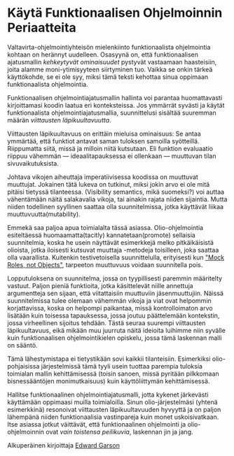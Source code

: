 # Käytä Funktionaalisen Ohjelmoinnin Periaatteita

Valtavirta-ohjelmointiyhteisön mielenkiinto funktionaalista ohjelmointia kohtaan on herännyt uudelleen. Osasyynä on, että funktionaalisen ajatusmallin *kehkeytyvät ominaisuudet* pystyvät vastaamaan haasteisiin, joita alamme moni-ytimisyyteen siirtyminen  tuo. Vaikka se onkin tärkeä käyttökohde, se ei ole syy, miksi tämä teksti kehottaa sinua oppimaan funktionaalista ohjelmointia.

Funktionaalisen ohjelmointiajatusmallin hallinta voi parantaa huomattavasti kirjoittamasi koodin laatua eri konteksteissa. Jos ymmärrät syvästi ja käytät funktionaalista ohjelmointiajatusmallia, suunnittelusi sisältää suuremman määrän *viittausten läpikuultavuutta*.

Viittausten läpikuultavuus on erittäin mieluisa ominaisuus: Se antaa ymmärtää, että funktiot antavat saman tuloksen samoilla syötteillä. Riippumatta siitä, missä ja milloin niitä kutsutaan. Eli funktion evaluaatio riippuu vähemmän — ideaalitapauksessa ei ollenkaan — muuttuvan tilan sivuvaikutuksista.

Johtava vikojen aiheuttaja imperatiivisessa koodissa on muuttuvat muuttujat. Jokainen tätä lukeva on tutkinut, miksi jokin arvo ei ole mitä pitäisi tietyssä tilanteessa. (Visibility semantics, mikä suomeksi?) voi auttaa vähentämään näitä salakavalia vikoja, tai ainakin rajata niiden sijaintia. Mutta niiden todellinen syyllinen saattaa olla suunnitelmissa, jotka käyttävät liikaa muuttuvuutta(mutability).

Emmekä saa paljoa apua toimialalta tässä asiassa. Olio-ohjelmointia esiteltäessä huomaamatta(tacitly) kannatetaan(promote) sellaisia suunnitelmia, koska he usein näyttävät esimerkkejä melko pitkäikäisistä olioista, jotka iloisesti kutsuvat muuttaja -metodeja toisilleen, joka saattaa olla vaarallista. Kuitenkin testivetoisella suunnittelulla, erityisesti kun ["Mock Roles, not Objects"](http://www.jmock.org/oopsla2004.pdf), tarpeeton muuttuvuus voidaan suunnitella pois.

Lopputuloksena on suunnitelma, jossa on tyypillisesti paremmin määritelty vastuut. Paljon pieniä funktioita, jotka käsittelevät niille annettuja argumentteja sen sijaan, että viitattaisiin muuttuviin jäsenmuuttujiin. Näissä suunnitelmissa tulee olemaan vähemmän vikoja ja viat ovat helpommin korjattavissa, koska on helpompi paikantaa, missä kontrolloimaton arvo lisätään kuin toisessa tapauksessa, jossa joutuu päättelemään kontekstin, jossa virheellinen sijoitus tehdään. Tästä seuraa suurempi viittausten läpikuultavuus, eikä mikään muu juurruta näitä ideioita luihimme niin syvälle kuin funktionaalisen ohjelmointikielen opiskelu, jossa tämä laskennan malli on sääntö.

Tämä lähestymistapa ei tietystikään sovi kaikkii tilanteisiin. Esimerkiksi olio-pohjaisissa järjestelmissä tämä tyyli usein tuottaa parempia tuloksia toimialan mallin kehittämisessä (toisin sanoen, missä pyritään pilkkomaan bisnessääntöjen monimutkaisuus) kuin käyttöliittymän kehittämisessä.

Hallitse funktionaalinen ohjelmointiajatusmalli, jotta kykenet järkevästi käyttämään oppimaasi muilla toimialoilla. Sinun olio-järjestelmäsi (yhtenä esimerkkinä) resonoivat viittausten läpikuultavuuden hyvyyttä ja on paljon lähempänä niiden funktionaalisia vastinpareja kuin monet uskoisivatkaan. Itse asiassa jotkut väittävät, että funktionaalinen ohjelmointi ja  olio-ohjelmoinnin ovat *vain toistensa peilikuvia*, laskennan jin ja jang.

Alkuperäinen kirjoittaja [Edward Garson](http://programmer.97things.oreilly.com/wiki/index.php/Edward_Garson)